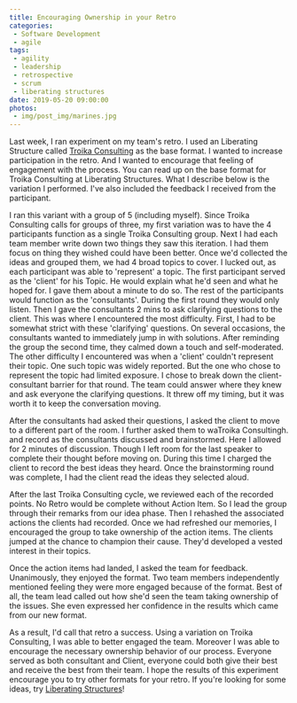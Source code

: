 ```yaml
---
title: Encouraging Ownership in your Retro
categories:
 - Software Development
 - agile
tags:
 - agility
 - leadership
 - retrospective
 - scrum
 - liberating structures
date: 2019-05-20 09:00:00
photos: 
 - img/post_img/marines.jpg
---
```

Last week, I ran experiment on my team's retro. I used an Liberating Structure called [Troika Consulting](http://www.liberatingstructures.com/8-troika-consulting%20/) as the base format. I wanted to increase participation in the retro. And I wanted to encourage that feeling of engagement with the process. You can read up on the base format for Troika Consulting at Liberating Structures. What I describe below is the variation I performed. I've also included the feedback I received from the participant.

I ran this variant with a group of 5 (including myself). Since Troika Consulting calls for groups of three, my first variation was to have the 4 participants function as a single Troika Consulting group. Next I had each team member write down two things they saw this iteration. I had them focus on thing they wished could have been better. Once we'd collected the ideas and grouped them, we had 4 broad topics to cover. I lucked out, as each participant was able to 'represent' a topic.
The first participant served as the 'client' for his Topic. He would explain what he'd seen and what he hoped for. I gave them about a minute to do so. The rest of the participants would function as the 'consultants'. During the first round they would only listen. Then I gave the consultants 2 mins to ask clarifying questions to the client.
This was where I encountered the most difficulty. First, I had to be somewhat strict with these 'clarifying' questions. On several occasions, the consultants wanted to immediately jump in with solutions. After reminding the group the second time, they calmed down a touch and self-moderated. The other difficulty I encountered was when a 'client' couldn't represent their topic. One such topic was widely reported. But the one who chose to represent the topic had limited exposure. I chose to break down the client-consultant barrier for that round. The team could answer where they knew and ask everyone the clarifying questions. It threw off my timing, but it was worth it to keep the conversation moving.

After the consultants had asked their questions, I asked the client to move to a different part of the room. I further asked them to waTroika Consultingh. and record as the consultants discussed and brainstormed. Here I allowed for 2 minutes of discussion. Though I left room for the last speaker to complete their thought before moving on. During this time I charged the client to record the best ideas they heard. Once the brainstorming round was complete, I had the client read the ideas they selected aloud.

After the last Troika Consulting cycle, we reviewed each of the recorded points. No Retro would be complete without Action Item. So I lead the group through their remarks from our idea phase. Then I rehashed the associated actions the clients had recorded. Once we had refreshed our memories, I encouraged the group to take ownership of the action items. The clients jumped at the chance to champion their cause. They'd developed a vested interest in their topics.

Once the action items had landed, I asked the team for feedback. Unanimously, they enjoyed the format. Two team members independently mentioned feeling they were more engaged because of the format. Best of all, the team lead called out how she'd seen the team taking ownership of the issues. She even expressed her confidence in the results which came from our new format.

As a result, I'd call that retro a success. Using a variation on Troika Consulting, I was able to better engaged the team. Moreover I was able to encourage the necessary ownership behavior of our process. Everyone served as both consultant and Client, everyone could both give their best and receive the best from their team. I hope the results of this experiment encourage you to try other formats for your retro. If you're looking for some ideas, try [Liberating Structures](http://www.liberatingstructures.com/)!